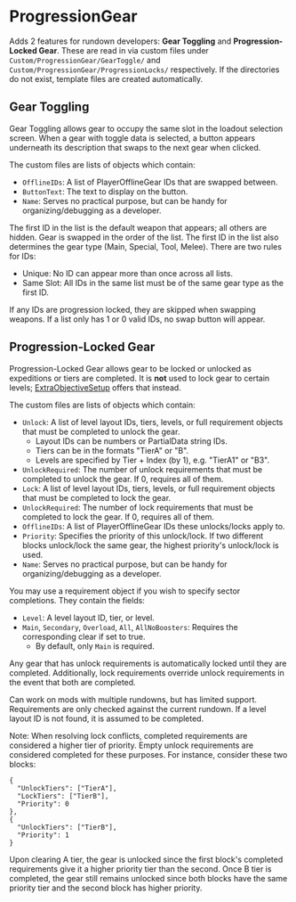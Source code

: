 # ProgressionGear

Adds 2 features for rundown developers: **Gear Toggling** and **Progression-Locked Gear**. These are read in via custom files under `Custom/ProgressionGear/GearToggle/` and `Custom/ProgressionGear/ProgressionLocks/` respectively. If the directories do not exist, template files are created automatically.

## Gear Toggling

Gear Toggling allows gear to occupy the same slot in the loadout selection screen. When a gear with toggle data is selected, a button appears underneath its description that swaps to the next gear when clicked.

The custom files are lists of objects which contain:
- `OfflineIDs`: A list of PlayerOfflineGear IDs that are swapped between.
- `ButtonText`: The text to display on the button.
- `Name`: Serves no practical purpose, but can be handy for organizing/debugging as a developer.

The first ID in the list is the default weapon that appears; all others are hidden. Gear is swapped in the order of the list. The first ID in the list also determines the gear type (Main, Special, Tool, Melee). There are two rules for IDs:
- Unique: No ID can appear more than once across all lists.
- Same Slot: All IDs in the same list must be of the same gear type as the first ID.

If any IDs are progression locked, they are skipped when swapping weapons. If a list only has 1 or 0 valid IDs, no swap button will appear.

## Progression-Locked Gear

Progression-Locked Gear allows gear to be locked or unlocked as expeditions or tiers are completed. It is **not** used to lock gear to certain levels; [ExtraObjectiveSetup](https://thunderstore.io/c/gtfo/p/Inas07/ExtraObjectiveSetup/) offers that instead.

The custom files are lists of objects which contain:
- `Unlock`: A list of level layout IDs, tiers, levels, or full requirement objects that must be completed to unlock the gear.
  - Layout IDs can be numbers or PartialData string IDs.
  - Tiers can be in the formats "TierA" or "B".
  - Levels are specified by Tier + Index (by 1), e.g. "TierA1" or "B3".
- `UnlockRequired`: The number of unlock requirements that must be completed to unlock the gear. If 0, requires all of them.
- `Lock`: A list of level layout IDs, tiers, levels, or full requirement objects that must be completed to lock the gear.
- `UnlockRequired`: The number of lock requirements that must be completed to lock the gear. If 0, requires all of them.
- `OfflineIDs`: A list of PlayerOfflineGear IDs these unlocks/locks apply to.
- `Priority`: Specifies the priority of this unlock/lock. If two different blocks unlock/lock the same gear, the highest priority's unlock/lock is used.
- `Name`: Serves no practical purpose, but can be handy for organizing/debugging as a developer.

You may use a requirement object if you wish to specify sector completions. They contain the fields:

- `Level`: A level layout ID, tier, or level.
- `Main`, `Secondary`, `Overload`, `All`, `AllNoBoosters`: Requires the corresponding clear if set to true.
  - By default, only `Main` is required.

Any gear that has unlock requirements is automatically locked until they are completed. Additionally, lock requirements override unlock requirements in the event that both are completed.

Can work on mods with multiple rundowns, but has limited support. Requirements are only checked against the current rundown. If a level layout ID is not found, it is assumed to be completed.

Note: When resolving lock conflicts, completed requirements are considered a higher tier of priority. Empty unlock requirements are considered completed for these purposes. For instance, consider these two blocks:
```
{
  "UnlockTiers": ["TierA"],
  "LockTiers": ["TierB"],
  "Priority": 0
},
{
  "UnlockTiers": ["TierB"],
  "Priority": 1
}
```
Upon clearing A tier, the gear is unlocked since the first block's completed requirements give it a higher priority tier than the second. Once B tier is completed, the gear still remains unlocked since both blocks have the same priority tier and the second block has higher priority.
